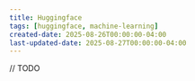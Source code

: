 ```yaml
---
title: Huggingface
tags: [huggingface, machine-learning]
created-date: 2025-08-26T00:00:00-04:00
last-updated-date: 2025-08-27T00:00:00-04:00
---
```

// TODO